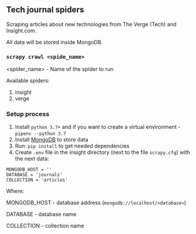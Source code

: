 ## Tech journal spiders

Scraping articles about new technologies from The Verge (Tech) and Insight.com.

All data will be stored inside MongoDB.

### `scrapy crawl <spide_name>`

<spider_name> - Name of the spider to run

Available spiders:
1. insight
2. verge

### Setup process

1. Install `python 3.7+` and if you want to create a virtual environment - `pipenv --python 3.7`
2. Install [MongoDB]('https://www.mongodb.com/') to store data
3. Run: `pip install` to get needed dependencies
4. Create `.env` file in the insight directory (next to the file `scrapy.cfg`) with the next data:

````
MONGODB_HOST = ''
DATABASE = 'journals'
COLLECTION = 'articles'
````

Where:

MONGODB_HOST - database address (`mongodb://localhost/<database>`)

DATABASE - database name

COLLECTION - collection name
